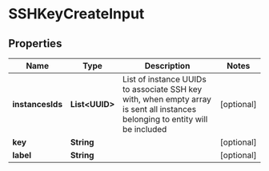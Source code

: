 

# SSHKeyCreateInput


## Properties

| Name | Type | Description | Notes |
|------------ | ------------- | ------------- | -------------|
|**instancesIds** | **List&lt;UUID&gt;** | List of instance UUIDs to associate SSH key with, when empty array is sent all instances belonging       to entity will be included |  [optional] |
|**key** | **String** |  |  [optional] |
|**label** | **String** |  |  [optional] |



